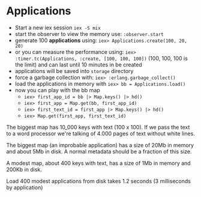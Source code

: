 # Applications

* Start a new iex session `iex -S mix`
* start the observer to view the memory use: `:observer.start`
* generate 100 **applications** using: `iex> Applications.create(100, 20, 20)`
* or you can measure the performance using: `iex> :timer.tc(Applications, :create, [100, 100, 100])` (100, 100, 100 is the limit) and can last until 10 minutes in be created
* applications will be saved into `storage` directory
* force a garbage collection with: `iex> :erlang.garbage_collect()`
* load the applications in memory with `iex> bb = Applications.load()`
* now you can play with the bb map
  * `iex> first_app_id = bb |> Map.keys() |> hd()`
  * `iex> first_app = Map.get(bb, first_app_id)`
  * `iex> first_text_id = first_app |> Map.keys() |> hd()`
  * `iex> Map.get(first_app, first_text_id)`

The biggest map has 10_000 keys with text (100 x 100). If we pass the text to a word processor we're talking of 4.000 pages of text without white lines.

The biggest map (an improbable application) has a size of 20Mb in memory and about 5Mb in disk. A normal metadata should be a fraction of this size.

A modest map, about 400 keys with text, has a size of 1Mb in memory and 200Kb in disk.

Load 400 modest applications from disk takes 1.2 seconds (3 milliseconds by application)
